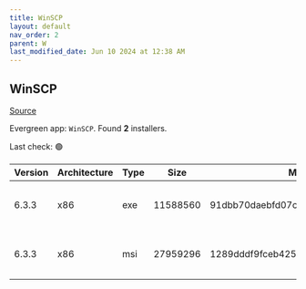 ```yaml
---
title: WinSCP
layout: default
nav_order: 2
parent: W
last_modified_date: Jun 10 2024 at 12:38 AM
---
```


## WinSCP

[Source](https://winscp.net/)

Evergreen app: `WinSCP`. Found **2** installers.

Last check: 🟢

| Version | Architecture | Type | Size     | Md5                              | URI                                                                                                                                                                            |
| ------- | ------------ | ---- | -------- | -------------------------------- | ------------------------------------------------------------------------------------------------------------------------------------------------------------------------------ |
| 6.3.3   | x86          | exe  | 11588560 | 91dbb70daebfd07c13cc7bf5bb8898a0 | [https://gigenet.dl.sourceforge.net/project/winscp/WinSCP/6.3.3/WinSCP-6.3.3-Setup.exe](https://gigenet.dl.sourceforge.net/project/winscp/WinSCP/6.3.3/WinSCP-6.3.3-Setup.exe) |
| 6.3.3   | x86          | msi  | 27959296 | 1289dddf9fceb42565a4d3bf70862427 | [https://gigenet.dl.sourceforge.net/project/winscp/WinSCP/6.3.3/WinSCP-6.3.3.msi](https://gigenet.dl.sourceforge.net/project/winscp/WinSCP/6.3.3/WinSCP-6.3.3.msi)             |
